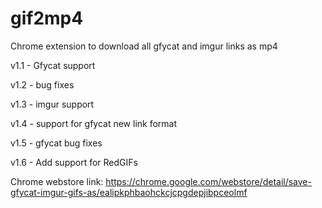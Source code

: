 # gif2mp4
Chrome extension to download all gfycat and imgur links as mp4

v1.1 - Gfycat support

v1.2 - bug fixes

v1.3 - imgur support

v1.4 - support for gfycat new link format

v1.5 - gfycat bug fixes

v1.6 - Add support for RedGIFs

Chrome webstore link:
https://chrome.google.com/webstore/detail/save-gfycat-imgur-gifs-as/ealipkphbaohckcjcpgdepjibpceolmf
